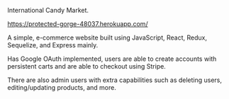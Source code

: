 International Candy Market.

https://protected-gorge-48037.herokuapp.com/

A simple, e-commerce website built using JavaScript, React, Redux, Sequelize, and Express mainly.

Has Google OAuth implemented, users are able to create accounts with persistent carts and are able to checkout using Stripe.

There are also admin users with extra capabilities such as deleting users, editing/updating products, and more.
